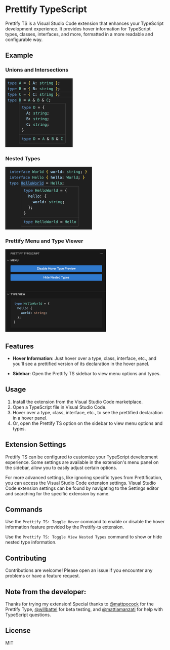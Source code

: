 # Prettify TypeScript

Prettify TS is a Visual Studio Code extension that enhances your TypeScript development experience. It provides hover information for TypeScript types, classes, interfaces, and more, formatted in a more readable and configurable way.

## Example
### Unions and Intersections
![Example Photo 1](./assets/example1.png)

### Nested Types
![Example Photo 2](./assets/example2.png)

### Prettify Menu and Type Viewer
![Example Photo 3](./assets/example3.png)

## Features

- **Hover Information**: Just hover over a type, class, interface, etc., and you'll see a prettified version of its declaration in the hover panel.

- **Sidebar**: Open the Prettify TS sidebar to view menu options and types.

## Usage

1. Install the extension from the Visual Studio Code marketplace.
2. Open a TypeScript file in Visual Studio Code.
3. Hover over a type, class, interface, etc., to see the prettified declaration in a hover panel.
4. Or, open the Prettify TS option on the sidebar to view menu options and types.

## Extension Settings

Prettify TS can be configured to customize your TypeScript development experience. Some settings are available in the extension's menu panel on the sidebar, allow you to easily adjust certain options.

For more advanced settings, like ignoring specific types from Prettification, you can access the Visual Studio Code extension settings. Visual Studio Code extension settings can be found by navigating to the Settings editor and searching for the specific extension by name.

## Commands

Use the `Prettify TS: Toggle Hover` command to enable or disable the hover information feature provided by the Prettify-ts extension.

Use the `Prettify TS: Toggle View Nested Types` command to show or hide nested type information.

## Contributing

Contributions are welcome! Please open an issue if you encounter any problems or have a feature request.

## Note from the developer:

Thanks for trying my extension! Special thanks to [@mattpocock](https://github.com/mattpocock) for the Prettify Type, [@willbattel](https://github.com/willbattel) for beta testing, and [@mattiamanzati](https://github.com/mattiamanzati) for help with TypeScript questions.

## License

MIT
